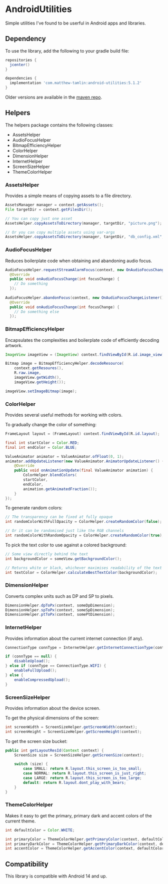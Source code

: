 # AndroidUtilities
Simple utilities I've found to be userful in Android apps and libraries.

## Dependency
To use the library, add the following to your gradle build file:
```groovy
repositories {
  jcenter()
}

dependencies {
  implementation 'com.matthew-tamlin:android-utilities:5.1.2'
}
```

Older versions are available in the [maven repo](https://bintray.com/matthewtamlin/maven/AndroidUtilities/view).
 
## Helpers
The helpers package contains the following classes:
- AssetsHelper
- AudioFocusHelper
- BitmapEfficiencyHelper
- ColorHelper
- DimensionHelper
- InternetHelper
- ScreenSizeHelper
- ThemeColorHelper

### AssetsHelper
Provides a simple means of copying assets to a file directory.
```java
AssetsManager manager = context.getAssets();
File targetDir = context.getFilesDir();

// You can copy just one asset
AssetsHelper.copyAssetsToDirectory(manager, targetDir, "picture.png");

// Or you can copy multiple assets using var-args
AssetsHelper.copyAssetsToDirectory(manager, targetDir, "db_config.xml", "default_values");
```

### AudioFocusHelper
Reduces boilerplate code when obtaining and abandoning audio focus.
```java
AudioFocusHelper.requestStreamAlarmFocus(context, new OnAudioFocusChangeListener() {
  @Override
  public void onAudioFocusChange(int focusChange) {
    // Do something
  });
    
AudioFocusHelper.abandonFocus(context, new OnAudioFocusChangeListener() {
  @Override
  public void onAudioFocusChange(int focusChange) {
    // Do something else
  });
```

### BitmapEfficiencyHelper
Encapsulates the complexities and boilerplate code of efficiently decoding artwork.
```java
ImageView imageView = (ImageView) context.findViewById(R.id.image_view);

Bitmap image = BitmapEfficiencyHelper.decodeResource(
    context.getResoures(), 
    R.raw.image, 
    imageView.getWidth(), 
    imageView.getHeight());

imageView.setImageBitmap(image);
```

### ColorHelper
Provides several useful methods for working with colors.

To gradually change the color of something:
```java
FrameLayout layout = (FrameLayout) context.findViewById(R.id.layout);

final int startColor = Color.RED;
final int endColor = Color.BLUE;

ValueAnimator animator = ValueAnimator.ofFloat(0, 1);
animator.addUpdateListener(new ValueAnimator.AnimatorUpdateListener() {
    @Override
    public void onAnimationUpdate(final ValueAnimator animation) {
        ColorHelper.blendColors(
        startColor, 
        endColor, 
        animation.getAnimatedFraction());
    }
});
```

To generate random colors:
```java
// The transparency can be fixed at fully opaque
int randomColorWithFullOpacity = ColorHelper.createRandomColor(false);

// Or it can be randomised just like the RGB channels
int randomColorWithRandomOpacity = ColorHelper.createRandomColor(true);
```

To pick the text color to use against a colored background:
```java
// Some view directly behind the text
int backgroundColor = someView.getBackgroundColor();

// Returns white or black, whichever maximises readability of the text
int textColor = ColorHelper.calculateBestTextColor(backgroundColor);
```

### DimensionHelper
Converts complex units such as DP and SP to pixels.
```java
DimensionHelper.dpToPx(context, someDpDimension);
DimensionHelper.spToPx(context, someSpDimension);
DimensionHelper.ptToPx(context, somePtDimension);
```

### InternetHelper
Provides information about the current internet connection (if any).
```java
ConnectionType connType = InternetHelper.getInternetConnectionType(context);

if (connType == null) {
    disableUpload();
} else if (connType == ConnectionType.WIFI) {
    enableFullUpload();
} else {
    enableCompressedUpload();
}
```

### ScreenSizeHelper
Provides information about the device screen.

To get the physical dimensions of the screen:
```java
int screenWidth = ScreenSizeHelper.getScreenWidth(context);
int screenHeight = ScreenSizeHelper.getScreenHeight(context);
```

To get the screen size bucket:
```java
public int getLayoutResId(Context context) {
    ScreenSize size = ScreenSizeHelper.getScreenSize(context);

    switch (size) {
        case SMALL: return R.layout.this_screen_is_too_small;
        case NORMAL: return R.layout.this_screen_is_just_right;
        case LARGE: return R.layout.this_screen_is_too_large;
        default: return R.layout.dont_play_with_bears;
    }
}
```

### ThemeColorHelper
Makes it easy to get the primary, primary dark and accent colors of the current theme.
```java
int defaultColor = Color.WHITE;

int primaryColor = ThemeColorHelper.getPrimaryColor(context, defaultColor);
int primaryDarkColor = ThemeColorHelper.getPrimaryDarkColor(context, defaultColor);
int accentColor = ThemeColorHelper.getAccentColor(context, defaultColor);
```

## Compatibility
This library is compatible with Android 14 and up.